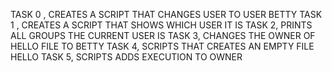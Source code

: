 TASK 0 , CREATES A SCRIPT THAT CHANGES USER TO USER BETTY
TASK 1 , CREATES A SCRIPT THAT SHOWS WHICH USER IT IS
TASK 2, PRINTS ALL GROUPS THE CURRENT USER IS
TASK 3, CHANGES THE OWNER OF HELLO FILE TO BETTY
TASK 4, SCRIPTS THAT CREATES AN EMPTY FILE HELLO
TASK 5, SCRIPTS ADDS EXECUTION TO OWNER
